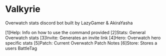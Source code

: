 # Valkyrie
Overwatch stats discord bot built by LazyGamer & AkiraYasha

[1]Help: Info on how to use the command provided
[2]Stats: General Overwatch stats
[3]Invite: Generates an invite link
[4]Hero: Overwatch hero specific stats
[5]Patch: Current Overwatch Patch Notes
[6]Store: Stores a users BattleTag
